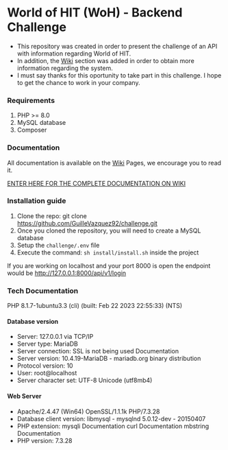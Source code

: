 # World of HIT (WoH) - Backend Challenge
* This repository was created in order to present the challenge of an API with information regarding World of HIT.
* In addition, the <a href="https://github.com/GuilleVazquez92/challenge/wiki">Wiki</a> section was added in order to obtain more information regarding the system.
* I must say thanks for this oportunity to take part in this challenge. I hope to get the chance to work in your company.

### Requirements
1. PHP >= 8.0
2. MySQL database
3. Composer



### Documentation
All documentation is available on the <a href="https://github.com/GuilleVazquez92/challenge/wiki">Wiki</a> Pages, we encourage you to read it.
<p><a href="https://github.com/GuilleVazquez92/challenge/wiki">ENTER HERE FOR THE COMPLETE DOCUMENTATION ON WIKI</a> </p>

### Installation guide

1. Clone the repo:
git clone https://github.com/GuilleVazquez92/challenge.git
2. Once you cloned the repository, you will need to create a MySQL database
3. Setup the `challenge/.env` file
4. Execute the command: `sh install/install.sh` inside the project

If you are working on localhost and your port 8000 is open the endpoint would be
http://127.0.0.1:8000/api/v1/login


### Tech Documentation

PHP 8.1.7-1ubuntu3.3 (cli) (built: Feb 22 2023 22:55:33) (NTS)

#### Database version
* Server: 127.0.0.1 via TCP/IP
* Server type: MariaDB
* Server connection: SSL is not being used Documentation
* Server version: 10.4.19-MariaDB - mariadb.org binary distribution
* Protocol version: 10
* User: root@localhost
* Server character set: UTF-8 Unicode (utf8mb4)

#### Web Server
* Apache/2.4.47 (Win64) OpenSSL/1.1.1k PHP/7.3.28
* Database client version: libmysql - mysqlnd 5.0.12-dev - 20150407 
* PHP extension: mysqli Documentation curl Documentation mbstring Documentation
* PHP version: 7.3.28

